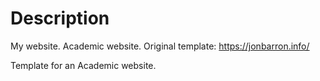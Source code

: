 # Description
My website.
Academic website. Original template: https://jonbarron.info/

Template for an Academic website.
